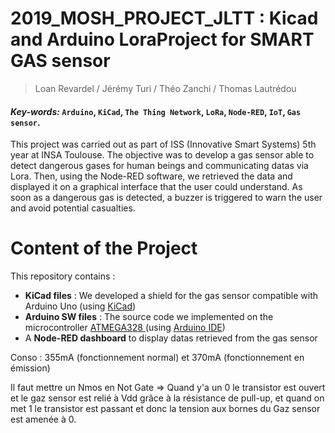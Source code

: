 # 2019_MOSH_PROJECT_JLTT : Kicad and Arduino LoraProject for SMART GAS sensor
> Loan Revardel / Jérémy Turi / Théo Zanchi / Thomas Lautrédou

#### <em> Key-words: </em> ```Arduino```, ```KiCad```, ```The Thing Network```, ```LoRa```, ```Node-RED```, ```IoT```, ```Gas sensor```.

This project was carried out as part of ISS (Innovative Smart Systems) 5th year at INSA Toulouse. The objective was to develop a gas sensor able to detect dangerous gases for human beings and communicating datas via Lora. Then, using the Node-RED software, we retrieved the data and displayed it on a graphical interface that the user could understand. As soon as a dangerous gas is detected, a buzzer is triggered to warn the user and avoid potential casualties. 

# Content of the Project

This repository contains : 
<ul>
<li><strong>KiCad files</strong> : We developed a shield for the gas sensor compatible with Arduino Uno (using <a href="http://kicad-pcb.org/">KiCad</a>) </li>
<li><strong>Arduino SW files</strong> : The source code we implemented on the microcontroller <a href="https://fr.rs-online.com/web/p/products/7589339?cm_mmc=FR-PLA-DS3A-_-google-_-CSS_FR_FR_(FR:Whoop!)+Semi-conducteurs_Control-_-(FR:Whoop!)+Kits+de+d%C3%A9veloppement+pour+processeurs+et+microcontr%C3%B4leurs-_-PRODUCT_GROUP&matchtype=&pla-391040009911&gclid=CjwKCAiAlO7uBRANEiwA_vXQ-7CN3iR2N3csU5tjIIjQNIGa3bsX8twG7D_S9v6flhEkI08b6nLumxoCnKcQAvD_BwE&gclsrc=aw.ds"> ATMEGA328 </a> (using <a href="https://www.arduino.cc/">Arduino IDE</a>)</li>
<li>A <strong>Node-RED dashboard</strong> to display datas retrieved from the gas sensor</li>
</ul>

Conso : 355mA (fonctionnement normal) et 370mA (fonctionnement en émission)

Il faut mettre un Nmos en Not Gate => Quand y'a un 0 le transistor est ouvert et le gaz sensor est relié à Vdd grâce à la résistance de pull-up, et quand on met 1 le transistor est passant et donc la tension aux bornes du Gaz sensor est amenée à 0. 

